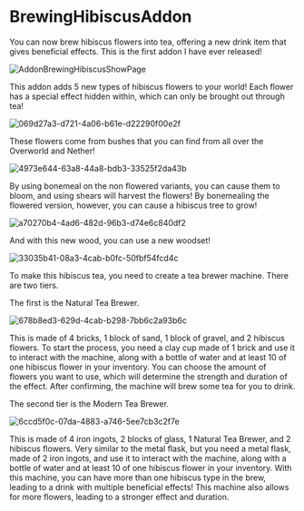 # BrewingHibiscusAddon
You can now brew hibiscus flowers into tea, offering a new drink item that gives beneficial effects. This is the first addon I have ever released!

![AddonBrewingHibiscusShowPage](https://github.com/user-attachments/assets/5756d57d-af18-4da0-9aaf-338a23df460e)

This addon adds 5 new types of hibiscus flowers to your world! Each flower has a special effect hidden within, which can only be brought out through tea!

![069d27a3-d721-4a06-b61e-d22290f00e2f](https://github.com/user-attachments/assets/c57be238-6df3-43c1-8731-a637f5ac69e0)

These flowers come from bushes that you can find from all over the Overworld and Nether!

![4973e644-63a8-44a8-bdb3-33525f2da43b](https://github.com/user-attachments/assets/e9d77d5a-6c36-4019-a4df-0835d06f8657)

By using bonemeal on the non flowered variants, you can cause them to bloom, and using shears will harvest the flowers! By bonemealing the flowered version, however, you can cause a hibiscus tree to grow!

![a70270b4-4ad6-482d-96b3-d74e6c840df2](https://github.com/user-attachments/assets/527312aa-b6ef-4a8d-95b1-e95f524bf198)

And with this new wood, you can use a new woodset!

![33035b41-08a3-4cab-b0fc-50fbf54fcd4c](https://github.com/user-attachments/assets/438771d8-26f3-46ce-a33f-f7ec326f9b0d)

To make this hibiscus tea, you need to create a tea brewer machine. There are two tiers.

The first is the Natural Tea Brewer. 

![678b8ed3-629d-4cab-b298-7bb6c2a93b6c](https://github.com/user-attachments/assets/ed9d810b-e1f9-4742-8595-41e50e3446f1)

This is made of 4 bricks, 1 block of sand, 1 block of gravel, and 2 hibiscus flowers. To start the process, you need a clay cup made of 1 brick and use it to interact with the machine, along with a bottle of water and at least 10 of one hibiscus flower in your inventory. You can choose the amount of flowers you want to use, which will determine the strength and duration of the effect. After confirming, the machine will brew some tea for you to drink.

The second tier is the Modern Tea Brewer.

![6ccd5f0c-07da-4883-a746-5ee7cb3c2f7e](https://github.com/user-attachments/assets/ac1a6c25-7b01-4cba-b112-75befba57b28)

This is made of 4 iron ingots, 2 blocks of glass, 1 Natural Tea Brewer, and 2 hibiscus flowers. Very similar to the metal flask, but you need a metal flask, made of 2 iron ingots, and use it to interact with the machine, along with a bottle of water and at least 10 of one hibiscus flower in your inventory. With this machine, you can have more than one hibiscus type in the brew, leading to a drink with multiple beneficial effects! This machine also allows for more flowers, leading to a stronger effect and duration.
